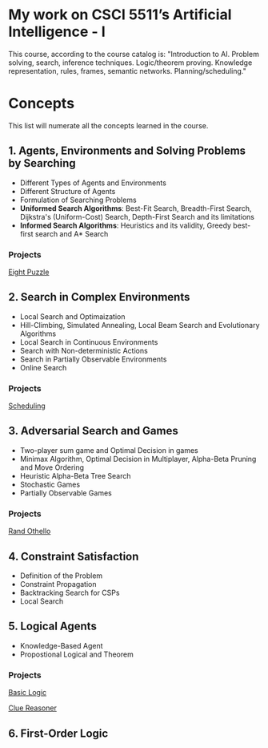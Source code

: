 # My work on CSCI 5511’s Artificial Intelligence - I
This course, according to the course catalog is:
"Introduction to AI. Problem solving, search, inference techniques. Logic/theorem proving. Knowledge representation, rules, frames, semantic networks. Planning/scheduling."

# Concepts
This list will numerate all the concepts learned in the course.

## 1. Agents, Environments and Solving Problems by Searching
- Different Types of Agents and Environments
- Different Structure of Agents
- Formulation of Searching Problems
- **Uniformed Search Algorithms**: Best-Fit Search, Breadth-First Search, Dijkstra's (Uniform-Cost) Search, Depth-First Search and its limitations
- **Informed Search Algorithms**: Heuristics and its validity, Greedy best-first search and A* Search

### Projects
[Eight Puzzle](https://github.com/hardikkgupta/csci5511/tree/main/eight%20puzzle)

## 2. Search in Complex Environments
- Local Search and Optimaization
- Hill-Climbing, Simulated Annealing, Local Beam Search and Evolutionary Algorithms 
- Local Search in Continuous Environments
- Search with Non-deterministic Actions
- Search in Partially Observable Environments
- Online Search

### Projects
[Scheduling](https://github.com/hardikkgupta/csci5511/tree/main/scheduling)

## 3. Adversarial Search and Games
- Two-player sum game and Optimal Decision in games
- Minimax Algorithm, Optimal Decision in Multiplayer, Alpha-Beta Pruning and Move Ordering
- Heuristic Alpha-Beta Tree Search
- Stochastic Games
- Partially Observable Games

### Projects
[Rand Othello](https://github.com/hardikkgupta/csci5511/tree/main/randothello)

## 4. Constraint Satisfaction
- Definition of the Problem
- Constraint Propagation
- Backtracking Search for CSPs
- Local Search

## 5. Logical Agents
- Knowledge-Based Agent
- Propostional Logical and Theorem

### Projects
[Basic Logic](https://github.com/hardikkgupta/csci5511/tree/main/proplogic/basic)

[Clue Reasoner](https://github.com/hardikkgupta/csci5511/tree/main/proplogic/clue%20reasoner)

## 6. First-Order Logic

